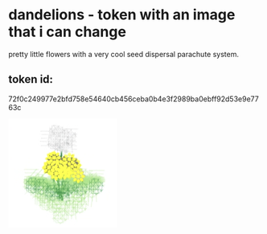 # dandelions - token with an image that i can change
pretty little flowers with a very cool seed dispersal parachute system.
## token id:
72f0c249977e2bfd758e54640cb456ceba0b4e3f2989ba0ebff92d53e9e7763c

![dandelion2](https://github.com/rustinmyeye/dandelions/blob/main/dandelions.png?raw=true)
